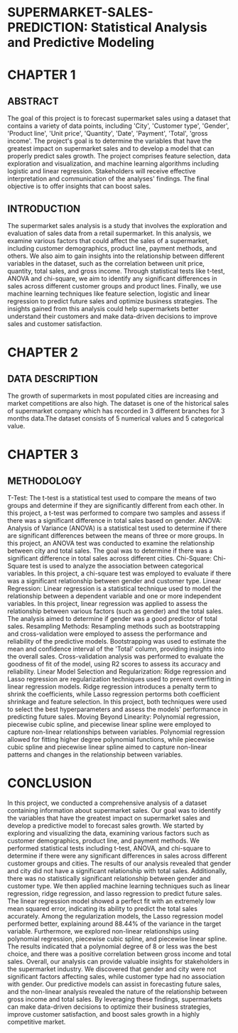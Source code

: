 # SUPERMARKET-SALES-PREDICTION: Statistical Analysis and Predictive Modeling 

# CHAPTER 1

## ABSTRACT

The goal of this project is to forecast supermarket sales using a dataset that contains a variety of data points, including 'City', 'Customer type', 'Gender', 'Product line', 'Unit price', 'Quantity', 'Date', 'Payment', 'Total', 'gross income'. The project's goal is to determine the variables that have the greatest impact on supermarket sales and to develop a model that can properly predict sales growth. The project comprises feature selection, data exploration and visualization, and machine learning algorithms including logistic and linear regression. Stakeholders will receive effective interpretation and communication of the analyses' findings. The final objective is to offer insights that can boost sales.

## INTRODUCTION

The supermarket sales analysis is a study that involves the exploration and evaluation of sales data from a retail supermarket. In this analysis, we examine various factors that could affect the sales of a supermarket, including customer demographics, product line, payment methods, and others. We also aim to gain insights into the relationship between different variables in the dataset, such as the correlation between unit price, quantity, total sales, and gross income. Through statistical tests like t-test, ANOVA and chi-square, we aim to identify any significant differences in sales across different customer groups and product lines. Finally, we use machine learning techniques like feature selection, logistic and linear regression to predict future sales and optimize business strategies. The insights gained from this analysis could help supermarkets better understand their customers and make data-driven decisions to improve sales and customer satisfaction.

# CHAPTER 2

## DATA DESCRIPTION

The growth of supermarkets in most populated cities are increasing and market competitions are also high. The dataset is one of the historical sales of supermarket company which has recorded in 3 different branches for 3 months data.The dataset consists of 5 numerical values and 5 categorical value.

# CHAPTER 3

## METHODOLOGY

T-Test: The t-test is a statistical test used to compare the means of two groups and determine if they are significantly different from each other. In this project, a t-test was performed to compare two samples and assess if there was a significant difference in total sales based on gender.
ANOVA: Analysis of Variance (ANOVA) is a statistical test used to determine if there are significant differences between the means of three or more groups. In this project, an ANOVA test was conducted to examine the relationship between city and total sales. The goal was to determine if there was a significant difference in total sales across different cities.
Chi-Square: Chi-Square test is used to analyze the association between categorical variables. In this project, a chi-square test was employed to evaluate if there was a significant relationship between gender and customer type.
Linear Regression: Linear regression is a statistical technique used to model the relationship between a dependent variable and one or more independent variables. In this project, linear regression was applied to assess the relationship between various factors (such as gender) and the total sales. The analysis aimed to determine if gender was a good predictor of total sales.
Resampling Methods: Resampling methods such as bootstrapping and cross-validation were employed to assess the performance and reliability of the predictive models.
Bootstrapping was used to estimate the mean and confidence interval of the 'Total' column, providing insights into the overall sales. Cross-validation analysis was performed to evaluate the goodness of fit of the model, using R2 scores to assess its accuracy and reliability.
Linear Model Selection and Regularization: Ridge regression and Lasso regression are regularization techniques used to prevent overfitting in linear regression models. Ridge regression introduces a penalty term to shrink the coefficients, while Lasso regression pertorms both coefficient shrinkage and feature selection. In this project, both techniques were used to select the best hyperparameters and assess the models' performance in predicting future sales.
Moving Beyond Linearity: Polynomial regression, piecewise cubic spline, and piecewise linear spline were employed to capture non-linear relationships between variables. Polynomial regression allowed for fitting higher degree polynomial functions, while piecewise cubic spline and piecewise linear spline aimed to capture non-linear patterns and changes in the relationship between variables.

# CONCLUSION

In this project, we conducted a comprehensive analysis of a dataset containing information about supermarket sales. Our goal was to identify the variables that have the greatest impact on supermarket sales and develop a predictive model to forecast sales growth.
We started by exploring and visualizing the data, examining various factors such as customer demographics, product line, and payment methods. We performed statistical tests including t-test, ANOVA, and chi-square to determine if there were any significant differences in sales across different customer groups and cities.
The results of our analysis revealed that gender and city did not have a significant relationship with total sales. Additionally, there was no statistically significant relationship between gender and customer type.
We then applied machine learning techniques such as linear regression, ridge regression, and lasso regression to predict future sales. The linear regression model showed a perfect fit with an extremely low mean squared error, indicating its ability to predict the total sales accurately. Among the regularization models, the Lasso regression model performed better, explaining around 88.44% of the variance in the target variable.
Furthermore, we explored non-linear relationships using polynomial regression, piecewise cubic spline, and piecewise linear spline. The results indicated that a polynomial degree of 8 or less was the best choice, and there was a positive correlation between gross income and total sales.
Overall, our analysis can provide valuable insights for stakeholders in the supermarket industry. We discovered that gender and city were not significant factors affecting sales, while customer type had no association with gender. Our predictive models can assist in forecasting future sales, and the non-linear analysis revealed the nature of the relationship between gross income and total sales.
By leveraging these findings, supermarkets can make data-driven decisions to optimize their business strategies, improve customer satisfaction, and boost sales growth in a highly competitive market.

